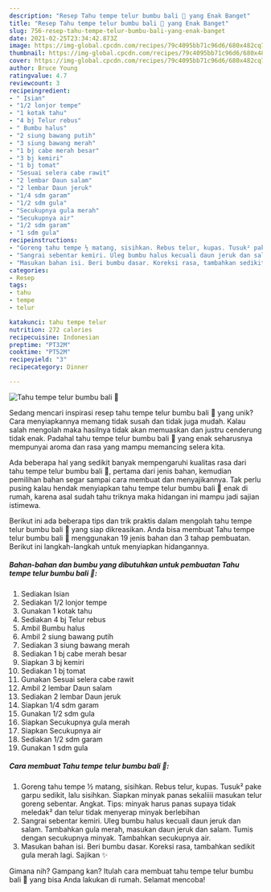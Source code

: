 ```yaml
---
description: "Resep Tahu tempe telur bumbu bali 💙 yang Enak Banget"
title: "Resep Tahu tempe telur bumbu bali 💙 yang Enak Banget"
slug: 756-resep-tahu-tempe-telur-bumbu-bali-yang-enak-banget
date: 2021-02-25T23:34:42.873Z
image: https://img-global.cpcdn.com/recipes/79c4095bb71c96d6/680x482cq70/tahu-tempe-telur-bumbu-bali-foto-resep-utama.jpg
thumbnail: https://img-global.cpcdn.com/recipes/79c4095bb71c96d6/680x482cq70/tahu-tempe-telur-bumbu-bali-foto-resep-utama.jpg
cover: https://img-global.cpcdn.com/recipes/79c4095bb71c96d6/680x482cq70/tahu-tempe-telur-bumbu-bali-foto-resep-utama.jpg
author: Bruce Young
ratingvalue: 4.7
reviewcount: 3
recipeingredient:
- " Isian"
- "1/2 lonjor tempe"
- "1 kotak tahu"
- "4 bj Telur rebus"
- " Bumbu halus"
- "2 siung bawang putih"
- "3 siung bawang merah"
- "1 bj cabe merah besar"
- "3 bj kemiri"
- "1 bj tomat"
- "Sesuai selera cabe rawit"
- "2 lembar Daun salam"
- "2 lembar Daun jeruk"
- "1/4 sdm garam"
- "1/2 sdm gula"
- "Secukupnya gula merah"
- "Secukupnya air"
- "1/2 sdm garam"
- "1 sdm gula"
recipeinstructions:
- "Goreng tahu tempe ½ matang, sisihkan. Rebus telur, kupas. Tusuk² pake garpu sedikit, lalu sisihkan. Siapkan minyak panas sekaliiii masukan telur goreng sebentar. Angkat. Tips: minyak harus panas supaya tidak meledak² dan telur tidak menyerap minyak berlebihan"
- "Sangrai sebentar kemiri. Uleg bumbu halus kecuali daun jeruk dan salam. Tambahkan gula merah, masukan daun jeruk dan salam. Tumis dengan secukupnya minyak. Tambahkan secukupnya air."
- "Masukan bahan isi. Beri bumbu dasar. Koreksi rasa, tambahkan sedikit gula merah lagi. Sajikan ✨"
categories:
- Resep
tags:
- tahu
- tempe
- telur

katakunci: tahu tempe telur 
nutrition: 272 calories
recipecuisine: Indonesian
preptime: "PT32M"
cooktime: "PT52M"
recipeyield: "3"
recipecategory: Dinner

---
```



![Tahu tempe telur bumbu bali 💙](https://img-global.cpcdn.com/recipes/79c4095bb71c96d6/680x482cq70/tahu-tempe-telur-bumbu-bali-foto-resep-utama.jpg)

Sedang mencari inspirasi resep tahu tempe telur bumbu bali 💙 yang unik? Cara menyiapkannya memang tidak susah dan tidak juga mudah. Kalau salah mengolah maka hasilnya tidak akan memuaskan dan justru cenderung tidak enak. Padahal tahu tempe telur bumbu bali 💙 yang enak seharusnya mempunyai aroma dan rasa yang mampu memancing selera kita.



Ada beberapa hal yang sedikit banyak mempengaruhi kualitas rasa dari tahu tempe telur bumbu bali 💙, pertama dari jenis bahan, kemudian pemilihan bahan segar sampai cara membuat dan menyajikannya. Tak perlu pusing kalau hendak menyiapkan tahu tempe telur bumbu bali 💙 enak di rumah, karena asal sudah tahu triknya maka hidangan ini mampu jadi sajian istimewa.


Berikut ini ada beberapa tips dan trik praktis dalam mengolah tahu tempe telur bumbu bali 💙 yang siap dikreasikan. Anda bisa membuat Tahu tempe telur bumbu bali 💙 menggunakan 19 jenis bahan dan 3 tahap pembuatan. Berikut ini langkah-langkah untuk menyiapkan hidangannya.

<!--inarticleads1-->

##### Bahan-bahan dan bumbu yang dibutuhkan untuk pembuatan Tahu tempe telur bumbu bali 💙:

1. Sediakan  Isian
1. Sediakan 1/2 lonjor tempe
1. Gunakan 1 kotak tahu
1. Sediakan 4 bj Telur rebus
1. Ambil  Bumbu halus
1. Ambil 2 siung bawang putih
1. Sediakan 3 siung bawang merah
1. Sediakan 1 bj cabe merah besar
1. Siapkan 3 bj kemiri
1. Sediakan 1 bj tomat
1. Gunakan Sesuai selera cabe rawit
1. Ambil 2 lembar Daun salam
1. Sediakan 2 lembar Daun jeruk
1. Siapkan 1/4 sdm garam
1. Gunakan 1/2 sdm gula
1. Siapkan Secukupnya gula merah
1. Siapkan Secukupnya air
1. Sediakan 1/2 sdm garam
1. Gunakan 1 sdm gula




<!--inarticleads2-->

##### Cara membuat Tahu tempe telur bumbu bali 💙:

1. Goreng tahu tempe ½ matang, sisihkan. Rebus telur, kupas. Tusuk² pake garpu sedikit, lalu sisihkan. Siapkan minyak panas sekaliiii masukan telur goreng sebentar. Angkat. Tips: minyak harus panas supaya tidak meledak² dan telur tidak menyerap minyak berlebihan
1. Sangrai sebentar kemiri. Uleg bumbu halus kecuali daun jeruk dan salam. Tambahkan gula merah, masukan daun jeruk dan salam. Tumis dengan secukupnya minyak. Tambahkan secukupnya air.
1. Masukan bahan isi. Beri bumbu dasar. Koreksi rasa, tambahkan sedikit gula merah lagi. Sajikan ✨




Gimana nih? Gampang kan? Itulah cara membuat tahu tempe telur bumbu bali 💙 yang bisa Anda lakukan di rumah. Selamat mencoba!
